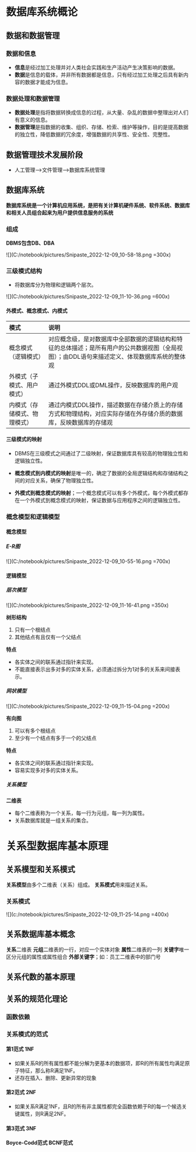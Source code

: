 # 数据库系统概论

## 数据和数据管理

### 数据和信息

- **信息**是经过加工处理并对人类社会实践和生产活动产生决策影响的数据。
- **数据**是信息的载体，并非所有数据都是信息，只有经过加工处理之后具有新内容的数据才能成为信息。

### 数据处理和数据管理

- **数据处理**是指将数据转换成信息的过程，从大量、杂乱的数据中整理出对人们有意义的信息。
- **数据管理**是指数据的收集、组织、存储、检索、维护等操作，目的是提高数据的独立性，降低数据的冗余度，增强数据的共享性、安全性、完整性。

## 数据管理技术发展阶段

- 人工管理-->文件管理-->数据库系统管理

## 数据库系统

**数据库系统是一个计算机应用系统，是把有关计算机硬件系统、软件系统、数据库和相关人员组合起来为用户提供信息服务的系统**

### 组成

**DBMS包含DB、DBA**

![](C:/notebook/pictures/Snipaste_2022-12-09_10-58-18.png =300x)

### 三级模式结构

- 将数据库分为物理和逻辑两个层次。

![](C:/notebook/pictures/Snipaste_2022-12-09_11-10-36.png =600x)

#### 外模式、概念模式、内模式

| 模式                       | 说明                                                                                                                              |
| :------------------------- | :-------------------------------------------------------------------------------------------------------------------------------- |
| 概念模式（逻辑模式）         | 对应概念级，是对数据库中全部数据的逻辑结构和特征的总体描述；是所有用户的公共数据视图（全局视图）；由DDL语句来描述定义、体现数据库系统的整体观 |
| 外模式（子模式、用户模式）   | 通过外模式DDL或DML操作，反映数据库的用户观                                                                                           |
| 内模式（存储模式、物理模式） | 通过内模式DDL操作，描述数据在存储介质上的存储方式和物理结构，对应实际存储在外存储介质的数据库，反映数据库的存储观                           |

#### 三级模式的映射

- DBMS在三级模式之间通过了二级映射，保证数据库具有较高的物理独立性和逻辑独立性。

- **概念模式到内模式的映射**是唯一的，确定了数据的全局逻辑结构和存储结构之间的对应关系，确保了物理独立性。
- **外模式到概念模式的映射**；一个概念模式可以有多个外模式，每个外模式都存在一个外模式到概念模式的映射，保证数据与应用程序之间的逻辑独立性。

### 概念模型和逻辑模型

#### 概念模型

##### E-R图 

![](C:/notebook/pictures/Snipaste_2022-12-09_10-55-16.png =700x)

#### 逻辑模型

##### 层次模型

![](C:/notebook/pictures/Snipaste_2022-12-09_11-16-41.png =350x)

**树形结构**

1. 只有一个根结点
2. 其他结点有且仅有一个父结点

**特点**

- 各实体之间的联系通过指针来实现。
- 不能直接表示出多对多的实体关系，必须通过拆分为1对多的关系来间接表示。

##### 网状模型

![](C:/notebook/pictures/Snipaste_2022-12-09_11-15-04.png =200x)

**有向图**

1. 可以有多个根结点
2. 至少有一个结点有多于一个的父结点

**特点**

- 各实体之间的联系通过指针来实现。
- 容易实现多对多的实体关系。

##### 关系模型

**二维表**

- 每个二维表称为一个关系，每一行为元组，每一列为属性。
- 关系数据库就是一组关系的集合。

# 关系型数据库基本原理

## 关系模型和关系模式

**关系模型**由多个二维表（关系）组成。
**关系模式**用来描述关系。

### 关系模式

![](c:/notebook/pictures/Snipaste_2022-12-09_11-25-14.png =400x)

## 关系数据库基本概念

**关系**二维表
**元组**二维表的一行，对应一个实体对象
**属性**二维表的一列
**关键字**唯一区分元组的属性或属性组合
**外部关键字**；如：员工二维表中的部门号

## 关系代数的基本原理

## 关系的规范化理论

### 函数依赖

### 关系模式的范式

#### 第1范式 1NF

- 如果关系R的所有属性都不能分解为更基本的数据项，即R的所有属性均满足原子特征，那么称R满足1NF。
- 还存在插入、删除、更新异常的现象

#### 第2范式 2NF

- 如果关系R满足1NF，且R的所有非主属性都完全函数依赖于R的每一个候选关键属性，则R满足2NF。

#### 第3范式 3NF

#### Boyce-Codd范式 BCNF范式






